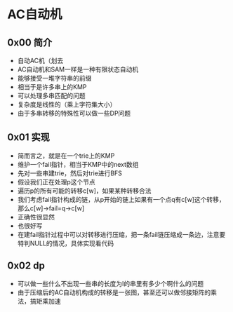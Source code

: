 # AC自动机

## 0x00 简介
- 自动AC机（划去
- AC自动机和SAM一样是一种有限状态自动机
- 能够接受一堆字符串的前缀
- 相当于是许多串上的KMP
- 可以处理多串匹配的问题
- 复杂度是线性的（乘上字符集大小）
- 由于多串转移的特殊性可以做一些DP问题

## 0x01 实现
- 简而言之，就是在一个trie上的KMP
- 维护一个fail指针，相当于KMP中的next数组
- 先对一些串建trie，然后对trie进行BFS
- 假设我们正在处理p这个节点
- 遍历p的所有可能的转移c[w]，如果某种转移合法
- 我们考虑fail指针构成的链，从p开始的链上如果有一个点q有c[w]这个转移，那么c[w]->fail=q->c[w]
- 正确性很显然
- 也很好写
- 在建fail指针过程中可以对转移进行压缩，把一条fail链压缩成一条边，注意要特判NULL的情况，具体实现看代码

## 0x02 dp
- 可以做一些什么不出现一些串的长度为l的串里有多少个啊什么的问题
- 由于压缩后的AC自动机构成的转移是一张图，甚至还可以做邻接矩阵的乘法，搞矩乘加速


